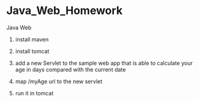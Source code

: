 # Java_Web_Homework

Java Web
1. install maven

2. install tomcat

3. add a new Servlet to the sample web app that is able to calculate your age in days compared with the current date

4. map /myAge url to the new servlet

5. run it in tomcat
